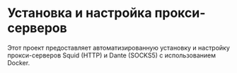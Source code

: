 # Установка и настройка прокси-серверов

Этот проект предоставляет автоматизированную установку и настройку прокси-серверов Squid (HTTP) и Dante (SOCKS5) с использованием Docker.

